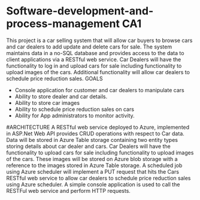 # Software-development-and-process-management CA1

This project  is a car selling system that will allow car buyers to browse cars and car dealers to add update and delete cars for sale. The system maintains data in a no-SQL database and provides access to the data to client applications via a RESTful web service. Car Dealers will have the functionality to log in and upload cars for sale including functionality to upload images of the cars. Additional functionality will allow car dealers to schedule price reduction sales.
GOALS 
*	Console application for customer and car dealers to manipulate cars
*	Ability to store dealer and car details.  
*	Ability to store car images
*	Ability to schedule price reduction sales on cars
*	Ability for App administrators to monitor activity. 

#ARCHITECTURE 
A RESTful web service deployed to Azure, implemented in ASP.Net Web API provides CRUD operations with respect to Car data. Data will be stored in Azure Table storage containing two entity types storing details about car dealer and cars. Car Dealers will have the functionality to upload cars for sale including functionality to upload images of the cars. These images will be stored on Azure blob storage with a reference to the images stored in Azure Table storage. 
A scheduled job using Azure scheduler will implement a PUT request that hits the Cars RESTful web service to allow car dealers to schedule price reduction sales using Azure scheduler.
A simple console application is used to call the RESTFul web service and perform HTTP requests.
